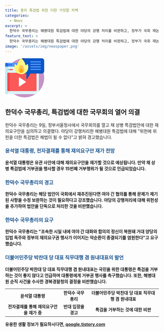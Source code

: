 ```yaml
---
title: 총리 특검법 위헌 더한 거짓말 자백
categories:
  - News
excerpt: >
  한덕수 국무총리는 해병대원 특검법에 대한 야당의 강행 처리를 비판하고, 정부가 국회 재논의를 요구하는 안건을 국무회의에서 논의할 것을 밝혔다. 윤석열 대통령은 재의요구안을 통해 거부권을 행사할 전망이며, 이에 대한 박찬대 당 대표는 대통령의 거부권 행사를 비판하며 특검법 수용을 촉구했다. 해병대원 순직 사건을 수사한 경북경찰청의 결정에 대해서는 의심을 제기하며 특검법의 필요성을 강조했다. 
feature_text: >
  한덕수 국무총리는 해병대원 특검법에 대한 야당의 강행 처리를 비판하고, 정부가 국회 재논의를 요구하는 안건을 국무회의에서 논의할 것을 밝혔다. 윤석열 대통령은 재의요구안을 통해 거부권을 행사할 전망이며, 이에 대한 박찬대 당 대표는 대통령의 거부권 행사를 비판하며 특검법 수용을 촉구했다. 해병대원 순직 사건을 수사한 경북경찰청의 결정에 대해서는 의심을 제기하며 특검법의 필요성을 강조했다. 
image: '/assets/img/newspaper.png'
---
```


<p><img src="/assets/img/news.png" alt="rentncar 속보" /></p>

<h2 data-ke-size="size26">한덕수 국무총리, 특검법에 대한 국무회의 열어 의결</h2>

<p data-ke-size="size16">한덕수 국무총리는 9일, 정부서울청사에서 국무회의를 열고 채 상병 특검법안에 대한 재의요구안을 심의하고 의결했다. 야당이 강행처리한 해병대원 특검법에 대해 "위헌에 위헌을 더한 특검법은 해법이 될 수 없다"고 밝혀 경고했습니다.</p>

<h3><b><span style="color: #1a5490;">윤석열 대통령, 전자결재를 통해 재의요구안 재가 전망</span><b></h3>

<p data-ke-size="size16">윤석열 대통령은 유관 사안에 대해 재의요구안을 재가할 것으로 예상됩니다. 만약 채 상병 특검법에 거부권을 행사할 경우 15번째 거부행위가 될 것으로 언급되었습니다.</p>

<h3><b><span style="color: #1a5490;">한덕수 국무총리의 경고</span><b></h3>

<p data-ke-size="size16">한덕수 국무총리는 해당 법안이 국회에서 재추진된다면 여야 간 협의를 통해 문제가 제기된 사항을 수정 보완하는 것이 필요하다고 강조했습니다. 야당의 강행처리에 대해 위헌성을 추가하여 법안을 단독으로 처리한 것을 비판했습니다.</p>

<h3><b><span style="color: #1a5490;">한덕수 국무총리의 요구</span><b></h3>

<p data-ke-size="size16">한덕수 국무총리는 "조속한 시일 내에 여야 간 대화와 합의의 정신이 복원돼 거대 양당의 입법 독주와 정부의 재의요구권 행사가 이어지는 악순환이 종결되기를 염원한다"고 요구했습니다.</p>

<h3><b><span style="color: #1a5490;">더불어민주당 박찬대 당 대표 직무대행 겸 원내대표의 발언</span><b></h3>

<p data-ke-size="size16">더불어민주당 박찬대 당 대표 직무대행 겸 원내대표는 국민을 위한 대통령은 특검을 거부하는 것이 좋지 않다고 언급하며 대통령에게 거부권 행사를 촉구했습니다. 또한, 해병대원 순직 사건을 수사한 경북경찰청의 결정을 비판했습니다.</p>

<table>
    <tbody>
        <tr>
            <td style="text-align: center; height: 17px;"><b>윤석열 대통령</b></td>
            <td style="text-align: center; height: 17px;"><b>한덕수 국무총리</b></td>
            <td style="text-align: center; height: 17px;"><b>더불어민주당 박찬대 당 대표 직무대행 겸 원내대표</b></td>
        </tr>
        <tr>
            <td style="text-align: center; height: 17px;">전자결재를 통해 재의요구안을 재가 중</td>
            <td style="text-align: center; height: 17px;">반대 입장을 경고</td>
            <td style="text-align: center; height: 17px;">특검을 거부하는 것에 대한 비판</td>
        </tr>
    </tbody>
</table>

<p data-ke-size="size16"></p>
유용한 생활 정보가 필요하시다면, <a href="https://qoogle.tistory.com" rel="dofollow">qoogle.tistory.com</a>


